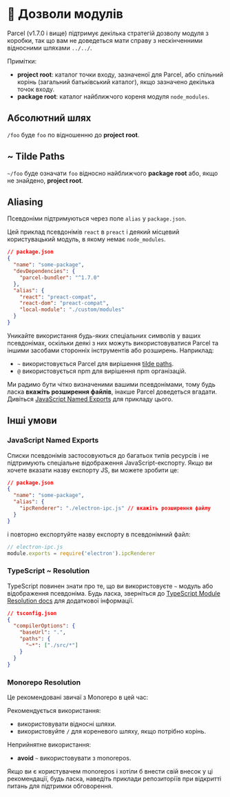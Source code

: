 # 📔 Дозволи модулів

Parcel (v1.7.0 і вище) підтримує декілька стратегій дозволу модуля з коробки, так що вам не доведеться мати справу з нескінченними відносними шляхами `../../`.

Примітки:

- **project root**: каталог точки входу, зазначеної для Parcel, або спільний корінь (загальний батьківський каталог), якщо зазначено декілька точок входу.
- **package root**: каталог найближчого кореня модуля `node_modules`.

## Абсолютний шлях

`/foo` буде `foo` по відношенню до **project root**.

## ~ Tilde Paths

`~/foo` буде означати `foo` відносно найближчого **package root** або, якщо не знайдено, **project root**.

## Aliasing

Псевдоніми підтримуються через поле `alias` у `package.json`.

Цей приклад псевдонімів `react` в `preact` і деякий місцевий користувацький модуль, в якому немає `node_modules`.

```json
// package.json
{
  "name": "some-package",
  "devDependencies": {
    "parcel-bundler": "^1.7.0"
  },
  "alias": {
    "react": "preact-compat",
    "react-dom": "preact-compat",
    "local-module": "./custom/modules"
  }
}
```

Уникайте використання будь-яких спеціальних символів у ваших псевдонімах, оскільки деякі з них можуть використовуватися Parcel та іншими засобами сторонніх інструментів або розширень. Наприклад:

- `~` використовується Parcel для вирішення [tilde paths](#~-tilde-paths).
- `@` використовується npm для вирішення npm організацій.

Ми радимо бути чітко визначеними вашими псевдонімами, тому будь ласка **вкажіть розширення файлів**, інакше Parcel доведеться вгадати. Дивіться [JavaScript Named Exports](#JavaScript-Named-Exports) для прикладу цього.

## Інші умови

### JavaScript Named Exports

Списки псевдонімів застосовуються до багатьох типів ресурсів і не підтримують спеціальне відображення JavaScript-експорту. Якщо ви хочете вказати назву експорту JS, ви можете зробити це:

```json
// package.json
{
  "name": "some-package",
  "alias": {
    "ipcRenderer": "./electron-ipc.js" // вкажіть розширення файлу
  }
}
```

і повторно експортуйте назву експорту в псевдонімний файл:

```js
// electron-ipc.js
module.exports = require('electron').ipcRenderer
```

### TypeScript ~ Resolution

TypeScript повинен знати про те, що ви використовуєте `~` модуль або відображення псевдоніма. Будь ласка, зверніться до [TypeScript Module Resolution docs](https://www.typescriptlang.org/docs/handbook/module-resolution.html) для додаткової інформації.

```json
// tsconfig.json
{
  "compilerOptions": {
    "baseUrl": ".",
    "paths": {
      "~*": ["./src/*"]
    }
  }
}
```

### Monorepo Resolution

Це рекомендовані звичаї з Monorepo в цей час:

Рекомендується використання:

- використовувати відносні шляхи.
- використовуйте `/` для кореневого шляху, якщо потрібно корінь.

Неприйнятне використання:

- **avoid** `~` використовувати з monorepos.

Якщо ви є користувачем monorepos і хотіли б внести свій внесок у ці рекомендації, будь ласка, наведіть приклади репозиторіїв при відкритті питань для підтримки обговорення.
